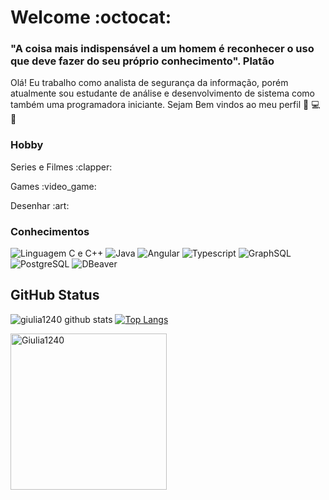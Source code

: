 
# Welcome :octocat:



 ### "A coisa mais indispensável a um homem é reconhecer o uso que deve fazer do seu próprio conhecimento". Platão 

 Olá! Eu  trabalho como analista de segurança da informação, porém atualmente  sou estudante de análise e desenvolvimento de sistema como também uma programadora iniciante. Sejam Bem vindos ao meu perfil :black_heart: :computer: :black_heart:
 </div>
 
  ### Hobby
 
 <p>Series e Filmes :clapper:</p>
 <p>Games  :video_game:</p>
 <p>Desenhar :art:</p>

### Conhecimentos
![Linguagem C e C++](https://img.shields.io/badge/-C%20e%20C%2B%2B-blue)
![Java](https://img.shields.io/badge/-Java-orange)
![Angular](https://img.shields.io/badge/-Angular-red)
![Typescript](https://img.shields.io/badge/-Typescript-purple)
![GraphSQL](https://img.shields.io/badge/-GraphSQL-pink)
![PostgreSQL](https://img.shields.io/badge/-PostgreSQL-brightgreen)
![DBeaver](https://img.shields.io/badge/-DBeaver-yellowgreen)

## GitHub Status
 ![giulia1240 github stats](https://github-readme-stats.vercel.app/api?username=Giulia1240&show_icons=true&theme=nightowl)
 [![Top Langs](https://github-readme-stats.vercel.app/api/top-langs/?username=Giulia1240&layout=compact&theme=nightowl)](https://github.com/Giulia1240/github-readme-stats)

 
 <div><img  height="250" width="250" src="https://www.inventateq.com/assets/python/small.gif" alt="Giulia1240" />

 
